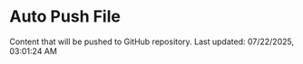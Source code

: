 # Auto Push File

Content that will be pushed to GitHub repository.
Last updated: 07/22/2025, 03:01:24 AM